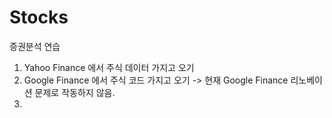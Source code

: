 # Stocks
증권분석 연습


1. Yahoo Finance 에서 주식 데이터 가지고 오기
2. Google Finance 에서 주식 코드 가지고 오기 -> 현재 Google Finance 리노베이션 문제로 작동하지 않음. 
3. 
